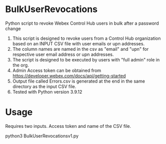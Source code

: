 # BulkUserRevocations
Python script to revoke Webex Control Hub users in bulk after a password change
  1. This script is designed to revoke users from a Control Hub organization based on an INPUT CSV file with user emails or upn addresses.
  2. The column names are named in the csv as "email" and "upn" for respective user email address or upn addresses.
  3. The script is designed to be executed by users with "full admin" role in the org.
  4. Admin Access token can be obtained from https://developer.webex.com/docs/api/getting-started
  5. Output file called Errors.csv is generated at the end in the same directory as the input CSV file.
  6. Tested with Python version 3.9.12
  
# Usage
Requires two inputs. Access token and name of the CSV file.

python3 BulkUserRevocationsv1.py


